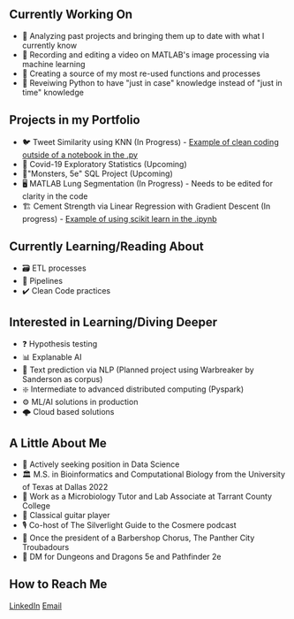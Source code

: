 ## Currently Working On
- 📅 Analyzing past projects and bringing them up to date with what I currently know
- 🎥 Recording and editing a video on MATLAB's image processing via machine learning
- 📂 Creating a source of my most re-used functions and processes
- 🐍 Reveiwing Python to have "just in case" knowledge instead of "just in time" knowledge

## Projects in my Portfolio 
- 🐦 Tweet Similarity using KNN (In Progress) - [Example of clean coding outside of a notebook in the .py](https://github.com/alexander-one/portfolio/blob/main/Project%20-Tweet%20KNN/KNN_Tweets.py)
- 🔬 Covid-19 Exploratory Statistics (Upcoming)
- 🐲"Monsters, 5e" SQL Project (Upcoming)
- 🖥️ MATLAB Lung Segmentation (In Progress) - Needs to be edited for clarity in the code
- 🏗️ Cement Strength via Linear Regression with Gradient Descent (In progress) - [Example of using scikit learn in the .ipynb](https://github.com/alexander-one/portfolio/blob/main/Project%20-%20Concrete%20Strength%20ML/Concrete%20Strength%20ML%20Techniques.ipynb)

## Currently Learning/Reading About
- 🗃️ ETL processes
- 🔗 Pipelines
- ✔️ Clean Code practices

## Interested in Learning/Diving Deeper
- ❓ Hypothesis testing
- 📊 Explanable AI
- 📖 Text prediction via NLP (Planned project using Warbreaker by Sanderson as corpus)
- ❇️ Intermediate to advanced distributed computing (Pyspark)
- ⚙️ ML/AI solutions in production
- 🌩️ Cloud based solutions

## A Little About Me
- 🔭 Actively seeking position in Data Science
- 🏛️ M.S. in Bioinformatics and Computational Biology from the University of Texas at Dallas 2022
- 🦠 Work as a Microbiology Tutor and Lab Associate at Tarrant County College
- 🎸 Classical guitar player
- 🎙️ Co-host of The Silverlight Guide to the Cosmere podcast
- 🎵 Once the president of a Barbershop Chorus, The Panther City Troubadours
- 🐉 DM for Dungeons and Dragons 5e and Pathfinder 2e

## How to Reach Me
[LinkedIn](https://www.linkedin.com/in/alexbaumannmsbcib/)
[Email](alexander.david.baumann@gmail.com)
